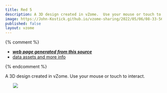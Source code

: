 ```yaml
---
title: Red 5
description: A 3D design created in vZome.  Use your mouse or touch to interact.
image: https://John-Kostick.github.io/vzome-sharing/2022/05/06/08-33-56-Red-5/Red-5.png
published: false
layout: vzome
---
```


{% comment %}
 - [***web page generated from this source***](<https://John-Kostick.github.io/vzome-sharing/2022/05/06/Red-5-08-33-56.html>)
 - [data assets and more info](<https://github.com/John-Kostick/vzome-sharing/tree/main/2022/05/06/08-33-56-Red-5/>)
 
{% endcomment %}

A 3D design created in vZome.  Use your mouse or touch to interact.

<vzome-viewer style="width: 87%; height: 60vh; margin: 5%"
       src="https://John-Kostick.github.io/vzome-sharing/2022/05/06/08-33-56-Red-5/Red-5.vZome" >
  <img src="https://John-Kostick.github.io/vzome-sharing/2022/05/06/08-33-56-Red-5/Red-5.png" />
</vzome-viewer>